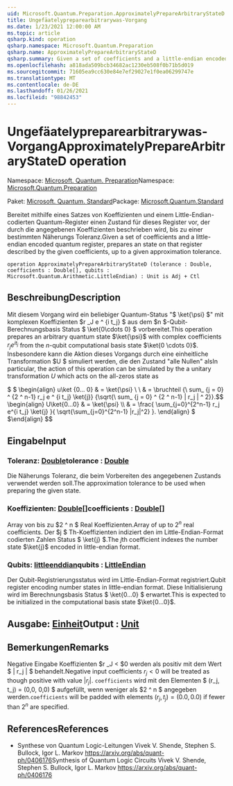 ```yaml
---
uid: Microsoft.Quantum.Preparation.ApproximatelyPrepareArbitraryStateD
title: Ungefäatelypreparearbitrarywas-Vorgang
ms.date: 1/23/2021 12:00:00 AM
ms.topic: article
qsharp.kind: operation
qsharp.namespace: Microsoft.Quantum.Preparation
qsharp.name: ApproximatelyPrepareArbitraryStateD
qsharp.summary: Given a set of coefficients and a little-endian encoded quantum register, prepares an state on that register described by the given coefficients, up to a given approximation tolerance.
ms.openlocfilehash: a818ada509bcb34682ac1230eb508f0b71b5d019
ms.sourcegitcommit: 71605ea9cc630e84e7ef29027e1f0ea06299747e
ms.translationtype: MT
ms.contentlocale: de-DE
ms.lasthandoff: 01/26/2021
ms.locfileid: "98842453"
---
```

# <a name="approximatelypreparearbitrarystated-operation"></a><span data-ttu-id="9791a-102">Ungefäatelypreparearbitrarywas-Vorgang</span><span class="sxs-lookup"><span data-stu-id="9791a-102">ApproximatelyPrepareArbitraryStateD operation</span></span>

<span data-ttu-id="9791a-103">Namespace: [Microsoft. Quantum. Preparation](xref:Microsoft.Quantum.Preparation)</span><span class="sxs-lookup"><span data-stu-id="9791a-103">Namespace: [Microsoft.Quantum.Preparation](xref:Microsoft.Quantum.Preparation)</span></span>

<span data-ttu-id="9791a-104">Paket: [Microsoft. Quantum. Standard](https://nuget.org/packages/Microsoft.Quantum.Standard)</span><span class="sxs-lookup"><span data-stu-id="9791a-104">Package: [Microsoft.Quantum.Standard](https://nuget.org/packages/Microsoft.Quantum.Standard)</span></span>


<span data-ttu-id="9791a-105">Bereitet mithilfe eines Satzes von Koeffizienten und einem Little-Endian-codierten Quantum-Register einen Zustand für dieses Register vor, der durch die angegebenen Koeffizienten beschrieben wird, bis zu einer bestimmten Näherungs Toleranz.</span><span class="sxs-lookup"><span data-stu-id="9791a-105">Given a set of coefficients and a little-endian encoded quantum register, prepares an state on that register described by the given coefficients, up to a given approximation tolerance.</span></span>

```qsharp
operation ApproximatelyPrepareArbitraryStateD (tolerance : Double, coefficients : Double[], qubits : Microsoft.Quantum.Arithmetic.LittleEndian) : Unit is Adj + Ctl
```


## <a name="description"></a><span data-ttu-id="9791a-106">Beschreibung</span><span class="sxs-lookup"><span data-stu-id="9791a-106">Description</span></span>

<span data-ttu-id="9791a-107">Mit diesem Vorgang wird ein beliebiger Quantum-Status "$ \ket{\psi} $" mit komplexen Koeffizienten $r _J e ^ {i t_j} $ aus dem $n $-Qubit-Berechnungsbasis Status $ \ket{0\cdots 0} $ vorbereitet.</span><span class="sxs-lookup"><span data-stu-id="9791a-107">This operation prepares an arbitrary quantum state $\ket{\psi}$ with complex coefficients $r_j e^{i t_j}$ from the $n$-qubit computational basis state $\ket{0 \cdots 0}$.</span></span>
<span data-ttu-id="9791a-108">Insbesondere kann die Aktion dieses Vorgangs durch eine einheitliche Transformation $U $ simuliert werden, die den Zustand "alle Nullen" als</span><span class="sxs-lookup"><span data-stu-id="9791a-108">In particular, the action of this operation can be simulated by the a unitary transformation $U$ which acts on the all-zeros state as</span></span>

<span data-ttu-id="9791a-109">$ $ \begin{align} u\ket {0... 0} & = \ket{\psi} \\ \\ & = \bruchteil {\ sum_ {j = 0} ^ {2 ^ n-1} r_j e ^ {i t_j} \ket{j}} {\sqrt{\ sum_ {j = 0} ^ {2 ^ n-1} | r_j | ^ 2}}.</span><span class="sxs-lookup"><span data-stu-id="9791a-109">$$ \begin{align} U\ket{0...0} & = \ket{\psi} \\\\ & = \frac{ \sum_{j=0}^{2^n-1} r_j e^{i t_j} \ket{j} }{ \sqrt{\sum_{j=0}^{2^n-1} |r_j|^2} }.</span></span>
<span data-ttu-id="9791a-110">\end{align} $ $</span><span class="sxs-lookup"><span data-stu-id="9791a-110">\end{align} $$</span></span>

## <a name="input"></a><span data-ttu-id="9791a-111">Eingabe</span><span class="sxs-lookup"><span data-stu-id="9791a-111">Input</span></span>

### <a name="tolerance--double"></a><span data-ttu-id="9791a-112">Toleranz: [Double](xref:microsoft.quantum.lang-ref.double)</span><span class="sxs-lookup"><span data-stu-id="9791a-112">tolerance : [Double](xref:microsoft.quantum.lang-ref.double)</span></span>

<span data-ttu-id="9791a-113">Die Näherungs Toleranz, die beim Vorbereiten des angegebenen Zustands verwendet werden soll.</span><span class="sxs-lookup"><span data-stu-id="9791a-113">The approximation tolerance to be used when preparing the given state.</span></span>


### <a name="coefficients--double"></a><span data-ttu-id="9791a-114">Koeffizienten: [Double](xref:microsoft.quantum.lang-ref.double)[]</span><span class="sxs-lookup"><span data-stu-id="9791a-114">coefficients : [Double](xref:microsoft.quantum.lang-ref.double)[]</span></span>

<span data-ttu-id="9791a-115">Array von bis zu $2 ^ n $ Real Koeffizienten.</span><span class="sxs-lookup"><span data-stu-id="9791a-115">Array of up to $2^n$ real coefficients.</span></span> <span data-ttu-id="9791a-116">Der $j $ Th-Koeffizienten indiziert den im Little-Endian-Format codierten Zahlen Status $ \ket{j} $.</span><span class="sxs-lookup"><span data-stu-id="9791a-116">The $j$th coefficient indexes the number state $\ket{j}$ encoded in little-endian format.</span></span>


### <a name="qubits--littleendian"></a><span data-ttu-id="9791a-117">Qubits: [littleenddian](xref:Microsoft.Quantum.Arithmetic.LittleEndian)</span><span class="sxs-lookup"><span data-stu-id="9791a-117">qubits : [LittleEndian](xref:Microsoft.Quantum.Arithmetic.LittleEndian)</span></span>

<span data-ttu-id="9791a-118">Der Qubit-Registrierungsstatus wird im Little-Endian-Format registriert.</span><span class="sxs-lookup"><span data-stu-id="9791a-118">Qubit register encoding number states in little-endian format.</span></span> <span data-ttu-id="9791a-119">Diese Initialisierung wird im Berechnungsbasis Status $ \ket{0...0} $ erwartet.</span><span class="sxs-lookup"><span data-stu-id="9791a-119">This is expected to be initialized in the computational basis state $\ket{0...0}$.</span></span>



## <a name="output--unit"></a><span data-ttu-id="9791a-120">Ausgabe: [Einheit](xref:microsoft.quantum.lang-ref.unit)</span><span class="sxs-lookup"><span data-stu-id="9791a-120">Output : [Unit](xref:microsoft.quantum.lang-ref.unit)</span></span>



## <a name="remarks"></a><span data-ttu-id="9791a-121">Bemerkungen</span><span class="sxs-lookup"><span data-stu-id="9791a-121">Remarks</span></span>

<span data-ttu-id="9791a-122">Negative Eingabe Koeffizienten $r _J < $0 werden als positiv mit dem Wert $ | r_j | $ behandelt.</span><span class="sxs-lookup"><span data-stu-id="9791a-122">Negative input coefficients $r_j < 0$ will be treated as though positive with value $|r_j|$.</span></span> <span data-ttu-id="9791a-123">`coefficients` wird mit den Elementen $ (r_j, t_j) = (0,0, 0,0) $ aufgefüllt, wenn weniger als $2 ^ n $ angegeben werden.</span><span class="sxs-lookup"><span data-stu-id="9791a-123">`coefficients` will be padded with elements $(r_j, t_j) = (0.0, 0.0)$ if fewer than $2^n$ are specified.</span></span>

## <a name="references"></a><span data-ttu-id="9791a-124">References</span><span class="sxs-lookup"><span data-stu-id="9791a-124">References</span></span>

- <span data-ttu-id="9791a-125">Synthese von Quantum Logic-Leitungen Vivek V. Shende, Stephen S. Bullock, Igor L. Markov https://arxiv.org/abs/quant-ph/0406176</span><span class="sxs-lookup"><span data-stu-id="9791a-125">Synthesis of Quantum Logic Circuits Vivek V. Shende, Stephen S. Bullock, Igor L. Markov https://arxiv.org/abs/quant-ph/0406176</span></span>